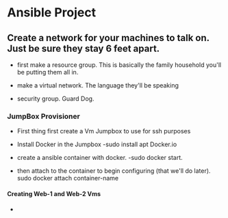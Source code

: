 # Ansible Project

## Create a network for your machines to talk on. Just be sure they stay 6 feet apart.

* first make a resource group. This is basically the family household you'll be putting them all in. 

* make a virtual network. The language they'll be speaking

* security  group. Guard Dog. 

### JumpBox Provisioner

* First thing first create a Vm Jumpbox to use for ssh purposes  

* Install Docker in the Jumpbox -sudo install apt Docker.io

* create a ansible container with docker. -sudo docker start. 

* then attach to the container to begin configuring (that we'll do later). sudo docker attach container-name

#### Creating Web-1 and Web-2 Vms 

*
